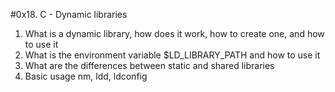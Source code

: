 #0x18. C - Dynamic libraries

1. What is a dynamic library, how does it work, how to create one, and how to use it
2. What is the environment variable $LD_LIBRARY_PATH and how to use it
3. What are the differences between static and shared libraries
4. Basic usage nm, ldd, ldconfig

